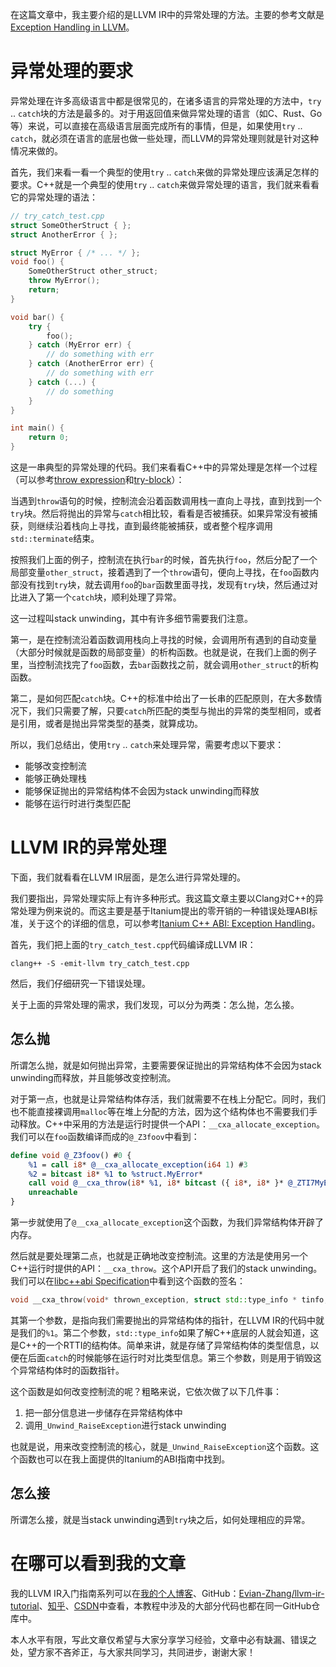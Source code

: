 在这篇文章中，我主要介绍的是LLVM IR中的异常处理的方法。主要的参考文献是[Exception Handling in LLVM](http://llvm.org/docs/ExceptionHandling.html)。

# 异常处理的要求

异常处理在许多高级语言中都是很常见的，在诸多语言的异常处理的方法中，`try` .. `catch`块的方法是最多的。对于用返回值来做异常处理的语言（如C、Rust、Go等）来说，可以直接在高级语言层面完成所有的事情，但是，如果使用`try` .. `catch`，就必须在语言的底层也做一些处理，而LLVM的异常处理则就是针对这种情况来做的。

首先，我们来看一看一个典型的使用`try` .. `catch`来做的异常处理应该满足怎样的要求。C++就是一个典型的使用`try` .. `catch`来做异常处理的语言，我们就来看看它的异常处理的语法：

```c++
// try_catch_test.cpp
struct SomeOtherStruct { };
struct AnotherError { };

struct MyError { /* ... */ };
void foo() {
	SomeOtherStruct other_struct;
	throw MyError();
	return;
}

void bar() {
	try {
		foo();
	} catch (MyError err) {
		// do something with err
	} catch (AnotherError err) {
		// do something with err
	} catch (...) {
		// do something
	}
}

int main() {
	return 0;
}
```

这是一串典型的异常处理的代码。我们来看看C++中的异常处理是怎样一个过程（可以参考[throw expression](https://en.cppreference.com/w/cpp/language/throw)和[try-block](https://en.cppreference.com/w/cpp/language/try_catch)）：

当遇到`throw`语句的时候，控制流会沿着函数调用栈一直向上寻找，直到找到一个`try`块。然后将抛出的异常与`catch`相比较，看看是否被捕获。如果异常没有被捕获，则继续沿着栈向上寻找，直到最终能被捕获，或者整个程序调用`std::terminate`结束。

按照我们上面的例子，控制流在执行`bar`的时候，首先执行`foo`，然后分配了一个局部变量`other_struct`，接着遇到了一个`throw`语句，便向上寻找，在`foo`函数内部没有找到`try`块，就去调用`foo`的`bar`函数里面寻找，发现有`try`块，然后通过对比进入了第一个`catch`块，顺利处理了异常。

这一过程叫stack unwinding，其中有许多细节需要我们注意。

第一，是在控制流沿着函数调用栈向上寻找的时候，会调用所有遇到的自动变量（大部分时候就是函数的局部变量）的析构函数。也就是说，在我们上面的例子里，当控制流找完了`foo`函数，去`bar`函数找之前，就会调用`other_struct`的析构函数。

第二，是如何匹配`catch`块。C++的标准中给出了一长串的匹配原则，在大多数情况下，我们只需要了解，只要`catch`所匹配的类型与抛出的异常的类型相同，或者是引用，或者是抛出异常类型的基类，就算成功。

所以，我们总结出，使用`try` .. `catch`来处理异常，需要考虑以下要求：

* 能够改变控制流
* 能够正确处理栈
* 能够保证抛出的异常结构体不会因为stack unwinding而释放
* 能够在运行时进行类型匹配

# LLVM IR的异常处理

下面，我们就看看在LLVM IR层面，是怎么进行异常处理的。

我们要指出，异常处理实际上有许多种形式。我这篇文章主要以Clang对C++的异常处理为例来说的。而这主要是基于Itanium提出的零开销的一种错误处理ABI标准，关于这个的详细的信息，可以参考[Itanium C++ ABI: Exception Handling](http://itanium-cxx-abi.github.io/cxx-abi/abi-eh.html)。

首先，我们把上面的`try_catch_test.cpp`代码编译成LLVM IR：

```shell
clang++ -S -emit-llvm try_catch_test.cpp
```

然后，我们仔细研究一下错误处理。

关于上面的异常处理的需求，我们发现，可以分为两类：怎么抛，怎么接。

## 怎么抛

所谓怎么抛，就是如何抛出异常，主要需要保证抛出的异常结构体不会因为stack unwinding而释放，并且能够改变控制流。

对于第一点，也就是让异常结构体存活，我们就需要不在栈上分配它。同时，我们也不能直接裸调用`malloc`等在堆上分配的方法，因为这个结构体也不需要我们手动释放。C++中采用的方法是运行时提供一个API：`__cxa_allocate_exception`。我们可以在`foo`函数编译而成的`@_Z3foov`中看到：

```llvm
define void @_Z3foov() #0 {
	%1 = call i8* @__cxa_allocate_exception(i64 1) #3
	%2 = bitcast i8* %1 to %struct.MyError*
	call void @__cxa_throw(i8* %1, i8* bitcast ({ i8*, i8* }* @_ZTI7MyError to i8*), i8* null) #4
	unreachable
}
```

第一步就使用了`@__cxa_allocate_exception`这个函数，为我们异常结构体开辟了内存。

然后就是要处理第二点，也就是正确地改变控制流。这里的方法是使用另一个C++运行时提供的API：`__cxa_throw`。这个API开启了我们的stack unwinding。我们可以在[libc++abi Specification](http://libcxxabi.llvm.org/spec.html)中看到这个函数的签名：

```c++
void __cxa_throw(void* thrown_exception, struct std::type_info * tinfo, void (*dest)(void*));
```

其第一个参数，是指向我们需要抛出的异常结构体的指针，在LLVM IR的代码中就是我们的`%1`。第二个参数，`std::type_info`如果了解C++底层的人就会知道，这是C++的一个RTTI的结构体。简单来讲，就是存储了异常结构体的类型信息，以便在后面`catch`的时候能够在运行时对比类型信息。第三个参数，则是用于销毁这个异常结构体时的函数指针。

这个函数是如何改变控制流的呢？粗略来说，它依次做了以下几件事：

1. 把一部分信息进一步储存在异常结构体中
2. 调用`_Unwind_RaiseException`进行stack unwinding

也就是说，用来改变控制流的核心，就是`_Unwind_RaiseException`这个函数。这个函数也可以在我上面提供的Itanium的ABI指南中找到。

## 怎么接

所谓怎么接，就是当stack unwinding遇到`try`块之后，如何处理相应的异常。

# 在哪可以看到我的文章

我的LLVM IR入门指南系列可以在[我的个人博客](https://evian-zhang.top/writings/series/LLVM%20IR入门指南)、GitHub：[Evian-Zhang/llvm-ir-tutorial](https://github.com/Evian-Zhang/llvm-ir-tutorial)、[知乎](https://zhuanlan.zhihu.com/c_1267851596689457152)、[CSDN](https://blog.csdn.net/evianzhang/category_10210126.html)中查看，本教程中涉及的大部分代码也都在同一GitHub仓库中。

本人水平有限，写此文章仅希望与大家分享学习经验，文章中必有缺漏、错误之处，望方家不吝斧正，与大家共同学习，共同进步，谢谢大家！